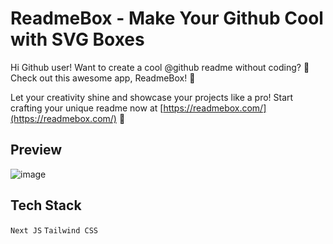 # ReadmeBox - Make Your Github Cool with SVG Boxes
Hi Github user! Want to create a cool @github readme without coding? 🚀 Check out this awesome app, ReadmeBox! 🎉

Let your creativity shine and showcase your projects like a pro! Start crafting your unique readme now at [https://readmebox.com/](https://readmebox.com/) 📝

## Preview
![image](https://github.com/salluthdev/readmebox/assets/83701344/a60df519-c0ce-49bd-b7d4-214b705fb7e8)


## Tech Stack
`Next JS` `Tailwind CSS`
